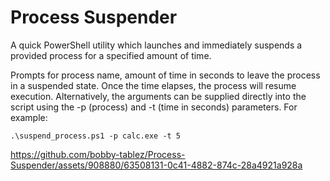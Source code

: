 # Process Suspender
A quick PowerShell utility which launches and immediately suspends a provided process for a specified amount of time.

Prompts for process name, amount of time in seconds to leave the process in a suspended state. Once the time elapses, the process will resume execution. Alternatively, the arguments can be supplied directly into the script using the -p (process) and -t (time in seconds) parameters. For example:

`.\suspend_process.ps1 -p calc.exe -t 5`

https://github.com/bobby-tablez/Process-Suspender/assets/908880/63508131-0c41-4882-874c-28a4921a928a

